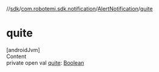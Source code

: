 //[sdk](../../../index.md)/[com.robotemi.sdk.notification](../index.md)/[AlertNotification](index.md)/[quite](quite.md)



# quite  
[androidJvm]  
Content  
private open val [quite](quite.md): [Boolean](https://kotlinlang.org/api/latest/jvm/stdlib/kotlin/-boolean/index.html)  



